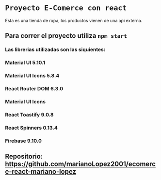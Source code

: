 # `Proyecto E-Comerce con react`

Esta es una tienda de ropa, los productos vienen de una api externa.

## Para correr el proyecto utiliza `npm start`

### Las librerias utilizadas son las siquientes:

### Material UI 5.10.1
### Material UI Icons 5.8.4
### React Router DOM 6.3.0
### Material UI Icons
### React Toastify 9.0.8
### React Spinners 0.13.4
### Firebase 9.10.0

## Repositorio: https://github.com/marianoLopez2001/ecomerce-react-mariano-lopez

